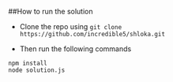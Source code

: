 ##How to run the solution

* Clone the repo using ```git clone https://github.com/incredible5/shloka.git```

* Then run the following commands

```
npm install
node solution.js
```